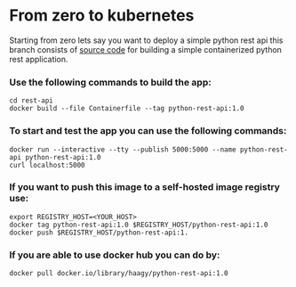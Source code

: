# From zero to kubernetes
Starting from zero lets say you want to deploy a simple python rest api
this branch consists of [source code](rest-api) for building a simple containerized python rest application.

### Use the following commands to build the app:
```
cd rest-api
docker build --file Containerfile --tag python-rest-api:1.0
```

### To start and test the app you can use the following commands:
```
docker run --interactive --tty --publish 5000:5000 --name python-rest-api python-rest-api:1.0
curl localhost:5000
```

### If you want to push this image to a self-hosted image registry use:
```
export REGISTRY_HOST=<YOUR_HOST>
docker tag python-rest-api:1.0 $REGISTRY_HOST/python-rest-api:1.0
docker push $REGISTRY_HOST/python-rest-api:1.
```

### If you are able to use docker hub you can do by:
```
docker pull docker.io/library/haagy/python-rest-api:1.0
```